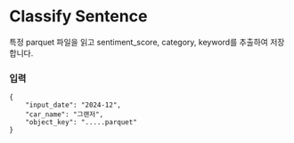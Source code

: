 # Classify Sentence

특정 parquet 파일을 읽고 sentiment_score, category, keyword를 추출하여 저장합니다.

### 입력

```
{
    "input_date": "2024-12",
    "car_name": "그랜저",
    "object_key": ".....parquet"
}
```